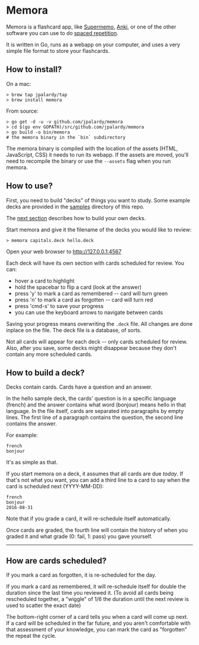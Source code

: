 
# Memora

Memora is a flashcard app, like [Supermemo](https://www.supermemo.com/),
[Anki](http://ankisrs.net/), or one of the other software you can use to do
[spaced repetition](https://en.wikipedia.org/wiki/Spaced_repetition).

It is written in Go, runs as a webapp on your computer, and uses a very simple
file format to store your flashcards.


## How to install?

On a mac:

    > brew tap jpalardy/tap
    > brew install memora

From source:

    > go get -d -u -v github.com/jpalardy/memora
    > cd $(go env GOPATH)/src/github.com/jpalardy/memora
    > go build -o bin/memora
    # the memora binary in the `bin` subdirectory

The memora binary is compiled with the location of the assets (HTML,
JavaScript, CSS) it needs to run its webapp. If the assets are moved, you'll
need to recompile the binary or use the `--assets` flag when you run memora.


## How to use?

First, you need to build "decks" of things you want to study. Some example
decks are provided in the [samples](samples) directory of this repo.

The [next section](https://github.com/jpalardy/memora#how-to-build-a-deck) describes how to build your own decks.

Start memora and give it the filename of the decks you would like to review:

    > memora capitals.deck hello.deck

Open your web browser to http://127.0.0.1:4567

Each deck will have its own section with cards scheduled for review. You can:

* hover a card to highlight
* hold the spacebar to flip a card (look at the answer)
* press 'y' to mark a card as remembered -- card will turn green
* press 'n' to mark a card as forgotten -- card will turn red
* press 'cmd-s' to save your progress
* you can use the keyboard arrows to navigate between cards

Saving your progress means overwriting the `.deck` file. All changes are done
inplace on the file. The deck file is a database, of sorts.

Not all cards will appear for each deck -- only cards scheduled for review.
Also, after you save, some decks might disappear because they don't contain any
more scheduled cards.


## How to build a deck?

Decks contain cards. Cards have a question and an answer.

In the hello sample deck, the cards' question is in a specific language (french)
and the answer contains what word (bonjour) means hello in that language. In
the file itself, cards are separated into paragraphs by empty lines. The first
line of a paragraph contains the question, the second line contains the answer.

For example:

    french
    bonjour

It's as simple as that.

If you start memora on a deck, it assumes that all cards are due _today_. If
that's not what you want, you can add a third line to a card to say when the
card is scheduled next (YYYY-MM-DD):

    french
    bonjour
    2016-08-31

Note that if you grade a card, it will re-schedule itself automatically.

Once cards are graded, the fourth line will contain the history of when you graded it
and what grade (0: fail, 1: pass) you gave yourself.

-------------------------------------------------

## How are cards scheduled?

If you mark a card as forgotten, it is re-scheduled for the day.

If you mark a card as remembered, it will re-schedule itself for double the
duration since the last time you reviewed it. (To avoid all cards being
rescheduled together, a "wiggle" of 1/6 the duration until the next review is
used to scatter the exact date)

The bottom-right corner of a card tells you when a card will come up next. If a
card will be scheduled in the far future, and you aren't comfortable with that
assessment of your knowledge, you can mark the card as "forgotten" the repeat
the cycle.

